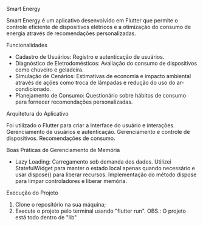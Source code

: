 Smart Energy

Smart Energy é um aplicativo desenvolvido em Flutter que permite o controle eficiente de dispositivos elétricos e a otimização do consumo de energia através de recomendações personalizadas.

Funcionalidades
- Cadastro de Usuários: Registro e autenticação de usuários.
- Diagnóstico de Eletrodomésticos: Avaliação do consumo de dispositivos como chuveiro e geladeira.
- Simulação de Cenários: Estimativas de economia e impacto ambiental através de ações como troca de lâmpadas e redução do uso do ar-condicionado.
- Planejamento de Consumo: Questionário sobre hábitos de consumo para fornecer recomendações personalizadas.

Arquitetura do Aplicativo

Foi utilizado o Flutter para criar a Interface do usuário e interações.
Gerenciamento de usuários e autenticação.
Gerenciamento e controle de dispositivos.
Recomendações de consumo.

Boas Práticas de Gerenciamento de Memória

- Lazy Loading: Carregamento sob demanda dos dados.
Utilizei  StatefulWidget para manter o estado local apenas quando necessário e usar dispose() para liberar recursos.
Implementação do método dispose para limpar controladores e liberar memória.

Execução do Projeto
1. Clone o repositório na sua máquina;
2. Execute o projeto pelo terminal usando "flutter run".
OBS.: O projeto está todo dentro de "lib"
